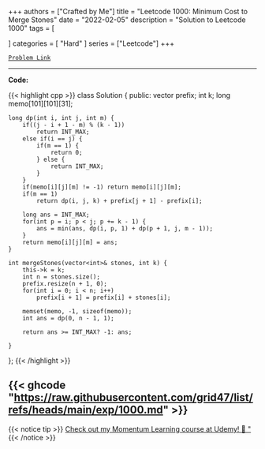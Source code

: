 
+++
authors = ["Crafted by Me"]
title = "Leetcode 1000: Minimum Cost to Merge Stones"
date = "2022-02-05"
description = "Solution to Leetcode 1000"
tags = [
    
]
categories = [
    "Hard"
]
series = ["Leetcode"]
+++



[`Problem Link`](https://leetcode.com/problems/minimum-cost-to-merge-stones/description/)

---

**Code:**

{{< highlight cpp >}}
class Solution {
public:
    vector<int> prefix;
    int k;
    long memo[101][101][31];
    
    long dp(int i, int j, int m) {
        if((j - i + 1 - m) % (k - 1))
            return INT_MAX;
        else if(i == j) {
            if(m == 1) {
                return 0;
            } else {
                return INT_MAX;
            }
        }
        if(memo[i][j][m] != -1) return memo[i][j][m];
        if(m == 1)
            return dp(i, j, k) + prefix[j + 1] - prefix[i];
        
        long ans = INT_MAX;
        for(int p = i; p < j; p += k - 1) {
            ans = min(ans, dp(i, p, 1) + dp(p + 1, j, m - 1));
        }
        return memo[i][j][m] = ans;
    }
    
    int mergeStones(vector<int>& stones, int k) {
        this->k = k;
        int n = stones.size();
        prefix.resize(n + 1, 0);
        for(int i = 0; i < n; i++)
            prefix[i + 1] = prefix[i] + stones[i];
        
        memset(memo, -1, sizeof(memo));
        int ans = dp(0, n - 1, 1);
        
        return ans >= INT_MAX? -1: ans;
        
    }
};
{{< /highlight >}}

{{< ghcode "https://raw.githubusercontent.com/grid47/list/refs/heads/main/exp/1000.md" >}}
---


{{< notice tip >}}
[Check out my Momentum Learning course at Udemy! 🚀 "](https://www.udemy.com/course/blind-75-the-data-structures-and-algorithms-essentials/)
{{< /notice >}}

